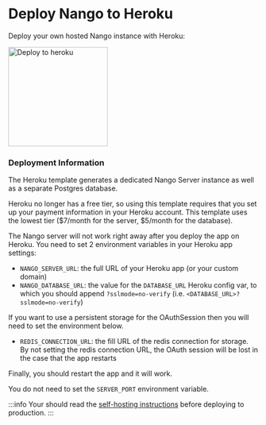 # Deploy Nango to Heroku

Deploy your own hosted Nango instance with Heroku:

<a href="https://heroku.com/deploy?template=https://github.com/NangoHQ/nango-heroku">
  <img src="https://www.herokucdn.com/deploy/button.svg" alt="Deploy to heroku" width="200"/>
</a>

### Deployment Information

The Heroku template generates a dedicated Nango Server instance as well as a separate Postgres database.

Heroku no longer has a free tier, so using this template requires that you set up your payment information in your Heroku account. This template uses the lowest tier ($7/month for the server, $5/month for the database).

The Nango server will not work right away after you deploy the app on Heroku. You need to set 2 environment variables in your Heroku app settings:

-   `NANGO_SERVER_URL`: the full URL of your Heroku app (or your custom domain)
-   `NANGO_DATABASE_URL`: the value for the `DATABASE_URL` Heroku config var, to which you should append `?sslmode=no-verify` (i.e. `<DATABASE_URL>?sslmode=no-verify`)

If you want to use a persistent storage for the OAuthSession then you will need to set the environment below.
- `REDIS_CONNECTION_URL`: the fill URL of the redis connection for storage.
By not setting the redis connection URL, the OAuth session will be lost in the case that the app restarts


Finally, you should restart the app and it will work.

You do not need to set the `SERVER_PORT` environment variable.

:::info
Your should read the [self-hosting instructions](./oss-instructions.md) before deploying to production.
:::

